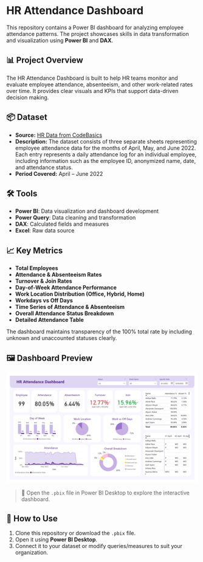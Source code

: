 # HR Attendance Dashboard
This repository contains a Power BI dashboard for analyzing employee attendance patterns. The project showcases skills in data transformation and visualization using **Power BI** and **DAX**.

## 📊 Project Overview
The HR Attendance Dashboard is built to help HR teams monitor and evaluate employee attendance, absenteeism, and other work-related rates over time. It provides clear visuals and KPIs that support data-driven decision making.

## 📦 Dataset
- **Source:** [HR Data from CodeBasics](https://codebasics.io/resources/resume-project-data-analytics)
- **Description:** The dataset consists of three separate sheets representing employee attendance data for the months of April, May, and June 2022. Each entry represents a daily attendance log for an individual employee, including information such as the employee ID, anonymized name, date, and attendance status.
- **Period Covered:** April – June 2022

## 🛠 Tools
- **Power BI**: Data visualization and dashboard development
- **Power Query**: Data cleaning and transformation
- **DAX**: Calculated fields and measures
- **Excel**: Raw data source

## 📈 Key Metrics

- **Total Employees**  
- **Attendance & Absenteeism Rates**  
- **Turnover & Join Rates**  
- **Day-of-Week Attendance Performance**  
- **Work Location Distribution (Office, Hybrid, Home)**  
- **Workdays vs Off Days**  
- **Time Series of Attendance & Absenteeism**  
- **Overall Attendance Status Breakdown**  
- **Detailed Attendance Table**

The dashboard maintains transparency of the 100% total rate by including unknown and unaccounted statuses clearly.


## 🖼 Dashboard Preview

![Dashboard Preview](dashboard-screenshot.jpg)

> 📁 Open the `.pbix` file in Power BI Desktop to explore the interactive dashboard.


## 📌 How to Use

1. Clone this repository or download the `.pbix` file.
2. Open it using **Power BI Desktop**.
3. Connect it to your dataset or modify queries/measures to suit your organization.
